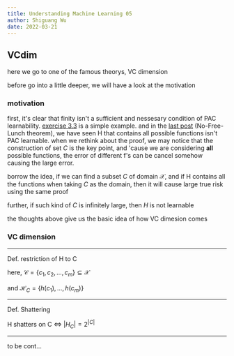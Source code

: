 ```yaml
---
title: Understanding Machine Learning 05
author: Shiguang Wu
date: 2022-03-21
---
```


## VCdim

here we go to one of the famous theorys, VC dimension

before go into a little deeper, we will have a look at the motivation

### motivation

first, it's clear that finity isn't a sufficient and nessesary condition of PAC learnability. [exercise 3.3](./understanding-machine-learning-02.html) is a simple example. and in the [last post](./understanding-machine-learning-04.html) (No-Free-Lunch theorem), we have seen H that contains all possible functions isn't PAC learnable. when we rethink about the proof, we may notice that the construction of set $C$ is the key point, and 'cause we are considering **all** possible functions, the error of different f's can be cancel somehow causing the large error.

borrow the idea, if we can find a subset $C$ of domain $\mathcal{X}$, and if H contains all the functions when taking $C$ as the domain, then it will cause large true risk using the same proof

further, if such kind of $C$ is infinitely large, then $H$ is not learnable

the thoughts above give us the basic idea of how VC dimesion comes

### VC dimension

---

Def. restriction of H to C

here, $\mathcal{C}=\{c_1,c_2,\dots,c_m\}\subseteq\mathcal{X}$

and $\mathcal{H}_C=\{h(c_1),\dots,h(c_m)\}$

---

Def. Shattering

H shatters on C $\iff$ $|H_C|=2^{|C|}$

---

to be cont...
